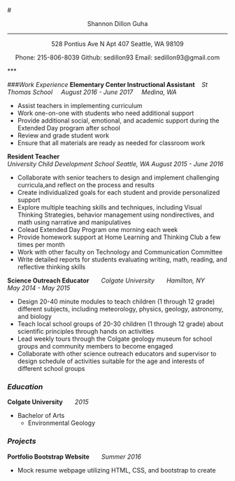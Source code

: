 #<p align="center">Shannon Dillon Guha</p>
***
<p align="center">
528 Pontius Ave N Apt 407 Seattle, WA 98109
</p>
<p align="center">
Phone: 215-806-8039
Github: sedillon93
Email: sedillon93@gmail.com</p>
***

###_Work Experience_
**Elementary Center Instructional Assistant**&nbsp;&nbsp;&nbsp; _St Thomas School_ &nbsp;&nbsp;&nbsp; _August 2016 - June 2017_ &nbsp;&nbsp;&nbsp; _Medina, WA_
  - Assist teachers in implementing curriculum
  - Work one-on-one with students who need additional support
  - Provide additional social, emotional, and academic support during the Extended Day program after school
  - Review and grade student work
  - Ensure that all materials are ready as needed for classroom work

**Resident Teacher** <br />
 _University Child Development School_ _Seattle, WA_ _August 2015 - June 2016_
  - Collaborate with senior teachers to design and implement challenging curricula,​a​nd reflect on the process and results
  - Create individualized goals for each student and provide personalized support
  - Explore multiple teaching skills and techniques, including Visual Thinking Strategies, behavior management using non­directives, and math using narrative and manipulatives
  - Co­lead Extended Day Program one morning each week
  - Provide homework support at Home Learning and Thinking Club a few times per month
  - Work with other faculty on Technology and Communication Committee
  - Write detailed reports for students evaluating writing, math, reading, and reflective thinking skills

**Science Outreach Educator** &nbsp; &nbsp; &nbsp; _Colgate University_ &nbsp; &nbsp; &nbsp; _Hamilton, NY_ &nbsp; &nbsp; &nbsp; _May 2014 - May 2015_
  - Design 20­-40 minute modules to teach children (1​ through 12​ grade) different subjects, including meteorology, physics, geology, astronomy, and biology
  - Teach local school groups of 20-­30 children (1​ through 12​ grade) about scientific principles
through hands­ on activities
  - Lead weekly tours through the Colgate geology museum for school groups and community members to become engaged
  - Collaborate with other science outreach educators and supervisor to design schedule of activities suitable for the age and interests of different school groups


### _Education_
**Colgate University** &nbsp; &nbsp; &nbsp; _2015_
  - Bachelor of Arts
    - Environmental Geology

### _Projects_
**Portfolio Bootstrap Website** &nbsp; &nbsp; &nbsp; _Summer 2016_
  - Mock resume webpage utilizing HTML, CSS, and bootstrap to create
